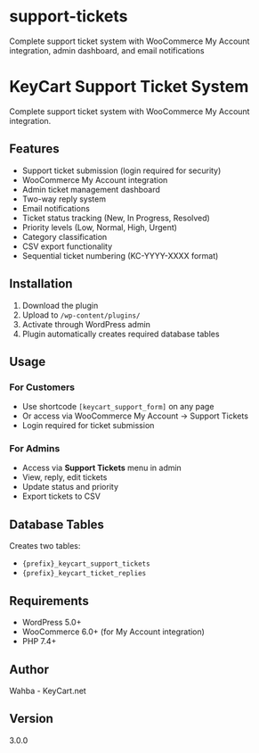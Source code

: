 # support-tickets
Complete support ticket system with WooCommerce My Account integration, admin dashboard, and email notifications
# KeyCart Support Ticket System

Complete support ticket system with WooCommerce My Account integration.

## Features
- Support ticket submission (login required for security)
- WooCommerce My Account integration
- Admin ticket management dashboard
- Two-way reply system
- Email notifications
- Ticket status tracking (New, In Progress, Resolved)
- Priority levels (Low, Normal, High, Urgent)
- Category classification
- CSV export functionality
- Sequential ticket numbering (KC-YYYY-XXXX format)

## Installation
1. Download the plugin
2. Upload to `/wp-content/plugins/`
3. Activate through WordPress admin
4. Plugin automatically creates required database tables

## Usage

### For Customers
- Use shortcode `[keycart_support_form]` on any page
- Or access via WooCommerce My Account → Support Tickets
- Login required for ticket submission

### For Admins
- Access via **Support Tickets** menu in admin
- View, reply, edit tickets
- Update status and priority
- Export tickets to CSV

## Database Tables
Creates two tables:
- `{prefix}_keycart_support_tickets`
- `{prefix}_keycart_ticket_replies`

## Requirements
- WordPress 5.0+
- WooCommerce 6.0+ (for My Account integration)
- PHP 7.4+

## Author
Wahba - KeyCart.net

## Version
3.0.0
